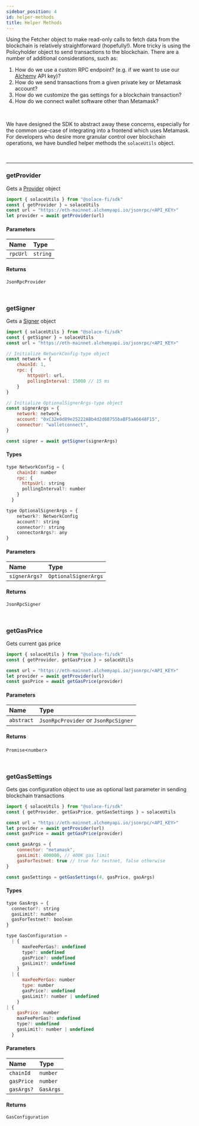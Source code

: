 ```yaml
---
sidebar_position: 4
id: helper-methods
title: Helper Methods
---
```


Using the Fetcher object to make read-only calls to fetch data from the blockchain is relatively straightforward (hopefully!). More tricky is using the Policyholder object to send transactions to the blockchain. There are a number of additional considerations, such as:


1. How do we use a custom RPC endpoint? (e.g. if we want to use our [Alchemy](https://www.alchemy.com/) API key)?
2. How do we send transactions from a given private key or Metamask account?
3. How do we customize the gas settings for a blockchain transaction?
4. How do we connect wallet software other than Metamask?

<br/>

We have designed the SDK to abstract away these concerns, especially for the common use-case of integrating into a frontend which uses Metamask. For developers who desire more granular control over blockchain operations, we have bundled helper methods the `solaceUtils` object.

<br/>

---

### **getProvider**

Gets a [Provider](https://docs.ethers.io/v5/api/providers/) object

```js
import { solaceUtils } from "@solace-fi/sdk"
const { getProvider } = solaceUtils
const url = "https://eth-mainnet.alchemyapi.io/jsonrpc/<API_KEY>"
let provider = await getProvider(url)
```

#### Parameters

| Name | Type |
| :------ | :------ |
| `rpcUrl` | `string` |

#### Returns

`JsonRpcProvider`

<br/>

### **getSigner**

Gets a [Signer](https://docs.ethers.io/v5/api/signer/) object

```js
import { solaceUtils } from "@solace-fi/sdk"
const { getSigner } = solaceUtils
const url = "https://eth-mainnet.alchemyapi.io/jsonrpc/<API_KEY>"

// Initialize NetworkConfig-type object
const network = {
    chainId: 1,
    rpc: {
        httpsUrl: url,
        pollingInterval: 15000 // 15 ms
    }
}

// Initialize OptionalSignerArgs-type object
const signerArgs = {
    network: network,
    account: "0xC32e0d89e25222ABb4d2d68755baBF5aA6648F15",
    connector: "walletconnect",
}

const signer = await getSigner(signerArgs)
```

#### Types

```js
type NetworkConfig = {
    chainId: number
    rpc: {
      httpsUrl: string
      pollingInterval?: number
    }
  }
```

```js
type OptionalSignerArgs = {
    network?: NetworkConfig
    account?: string
    connector?: string
    connectorArgs?: any
}
```

#### Parameters

| Name | Type |
| :------ | :------ |
| `signerArgs?` | `OptionalSignerArgs` |

#### Returns

`JsonRpcSigner`

<br/>

### **getGasPrice**

Gets current gas price

```js
import { solaceUtils } from "@solace-fi/sdk"
const { getProvider, getGasPrice } = solaceUtils

const url = "https://eth-mainnet.alchemyapi.io/jsonrpc/<API_KEY>"
let provider = await getProvider(url)
const gasPrice = await getGasPrice(provider)
```

#### Parameters

| Name | Type |
| :------ | :------ |
| `abstract` | `JsonRpcProvider` or `JsonRpcSigner` |

#### Returns

`Promise`<`number`>

<br/>

### **getGasSettings**

Gets gas configuration object to use as optional last parameter in sending blockchain transactions

```js
import { solaceUtils } from "@solace-fi/sdk"
const { getProvider, getGasPrice, getGasSettings } = solaceUtils

const url = "https://eth-mainnet.alchemyapi.io/jsonrpc/<API_KEY>"
let provider = await getProvider(url)
const gasPrice = await getGasPrice(provider)

const gasArgs = {
    connector: "metamask",
    gasLimit: 400000, // 400K gas limit
    gasForTestnet: true // true for testnet, false otherwise
}

const gasSettings = getGasSettings(4, gasPrice, gasArgs)

```

#### Types

```js
type GasArgs = {
  connector?: string
  gasLimit?: number
  gasForTestnet?: boolean
}
```

```js
type GasConfiguration =
  | {
      maxFeePerGas?: undefined
      type?: undefined
      gasPrice?: undefined
      gasLimit?: undefined
    }
  | {
      maxFeePerGas: number
      type: number
      gasPrice?: undefined
      gasLimit?: number | undefined
    }
| {
    gasPrice: number
    maxFeePerGas?: undefined
    type?: undefined
    gasLimit?: number | undefined
  }
```

#### Parameters

| Name | Type |
| :------ | :------ |
| `chainId` | `number` |
| `gasPrice`| `number` |
| `gasArgs?` | `GasArgs` |

#### Returns

`GasConfiguration`